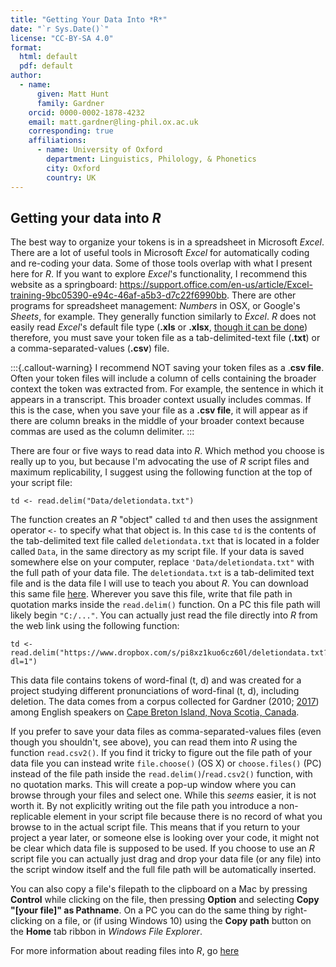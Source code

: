 ```yaml
---
title: "Getting Your Data Into *R*"
date: "`r Sys.Date()`"
license: "CC-BY-SA 4.0"
format: 
  html: default
  pdf: default
author:
  - name:
      given: Matt Hunt
      family: Gardner
    orcid: 0000-0002-1878-4232
    email: matt.gardner@ling-phil.ox.ac.uk
    corresponding: true
    affiliations:
      - name: University of Oxford 
        department: Linguistics, Philology, & Phonetics
        city: Oxford
        country: UK
---
```


## Getting your data into *R*

The best way to organize your tokens is in a spreadsheet in Microsoft *Excel*. There are a lot of useful tools in Microsoft *Excel* for automatically coding and re-coding your data. Some of those tools overlap with what I present here for *R*. If you want to explore *Excel*'s functionality, I recommend this website as a springboard: <https://support.office.com/en-us/article/Excel-training-9bc05390-e94c-46af-a5b3-d7c22f6990bb>. There are other programs for spreadsheet management: *Numbers* in OSX, or Google's *Sheets*, for example. They generally function similarly to *Excel*. *R* does not easily read *Excel*'s default file type (**.xls** or **.xlsx**, [though it can be done](https://cran.r-project.org/web/packages/xlsx/xlsx.pdf)) therefore, you must save your token file as a tab-delimited-text file (**.txt**) or a comma-separated-values (**.csv**) file.

:::{.callout-warning}
I recommend NOT saving your token files as a .**csv file**. Often your token files will include a column of cells containing the broader context the token was extracted from. For example, the sentence in which it appears in a transcript. This broader context usually includes commas. If this is the case, when you save your file as a **.csv file**, it will appear as if there are column breaks in the middle of your broader context because commas are used as the column delimiter. 
:::

There are four or five ways to read data into *R*. Which method you choose is really up to you, but because I'm advocating the use of *R* script files and maximum replicability, I suggest using the following function at the top of your script file:

```{r eval=TRUE}
td <- read.delim("Data/deletiondata.txt")
```

The function creates an *R* "object" called `td` and then uses the assignment operator `<-` to specify what that object is. In this case `td` is the contents of the tab-delimited text file called `deletiondata.txt` that is located in a folder called `Data`, in the same directory as my script file. If your data is saved somewhere else on your computer, replace `'Data/deletiondata.txt"` with the full path of your data file.  The `deletiondata.txt` is a tab-delimited text file and is the data file I will use to teach you about *R*. You can download this same file [here](https://www.dropbox.com/s/pi8xz1kuo6cz60l/deletiondata.txt?dl=1). Wherever you save this file, write that file path in quotation marks inside the `read.delim()` function. On a PC this file path will likely begin `"C:/..."`. You can actually just read the file directly into *R* from the web link using the following function:

```{r eval=FALSE}
td <-read.delim("https://www.dropbox.com/s/pi8xz1kuo6cz60l/deletiondata.txt?dl=1")
```

This data file contains tokens of word-final (t, d) and was created for a project studying different pronunciations of word-final (t, d), including deletion. The data comes from a corpus collected for Gardner (2010; [2017](https://hdl.handle.net/1807/80940)) among English speakers on [Cape Breton Island, Nova Scotia, Canada](https://en.wikipedia.org/wiki/Cape_Breton_Island).

If you prefer to save your data files as comma-separated-values files (even though you shouldn't, see above), you can read them into *R* using the function `read.csv2()`. If you find it tricky to figure out the file path of your data file you can instead write `file.choose()` (OS X) or `choose.files()` (PC) instead of the file path inside the `read.delim()`/`read.csv2()` function, with no quotation marks. This will create a pop-up window where you can browse through your files and select one. While this *seems* easier, it is not worth it. By not explicitly writing out the file path you introduce a non-replicable element in your script file because there is no record of what you browse to in the actual script file. This means that if you return to your project a year later, or someone else is looking over your code, it might not be clear which data file is supposed to be used. If you choose to use an *R* script file you can actually just drag and drop your data file (or any file) into the script window itself and the full file path will be automatically inserted.

You can also copy a file's filepath to the clipboard on a Mac by pressing **Control** while clicking on the file, then pressing **Option** and selecting **Copy "\[your file\]" as Pathname**. On a PC you can do the same thing by right-clicking on a file, or (if using Windows 10) using the **Copy path** button on the **Home** tab ribbon in *Windows File Explorer*.

For more information about reading files into *R*, go [here](https://stat.ethz.ch/R-manual/R-devel/library/utils/html/read.table.html)
